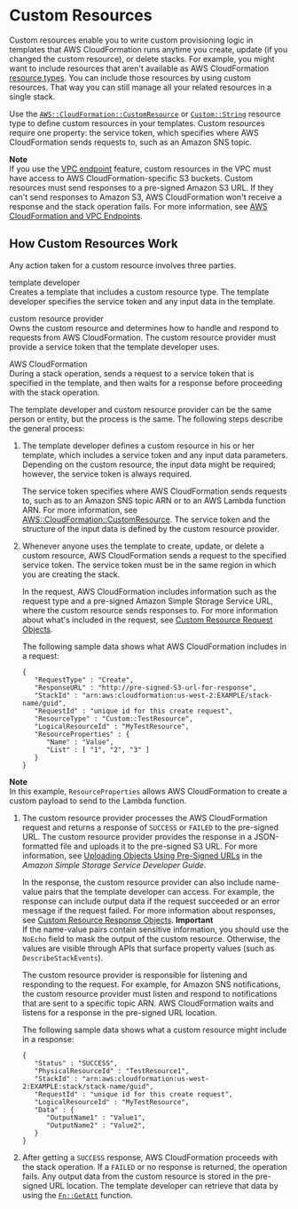 # Custom Resources<a name="template-custom-resources"></a>

Custom resources enable you to write custom provisioning logic in templates that AWS CloudFormation runs anytime you create, update \(if you changed the custom resource\), or delete stacks\. For example, you might want to include resources that aren't available as AWS CloudFormation [resource types](aws-template-resource-type-ref.md)\. You can include those resources by using custom resources\. That way you can still manage all your related resources in a single stack\.

Use the [`AWS::CloudFormation::CustomResource`](aws-resource-cfn-customresource.md) or [`Custom::String`](aws-resource-cfn-customresource.md#aws-cfn-resource-type-name) resource type to define custom resources in your templates\. Custom resources require one property: the service token, which specifies where AWS CloudFormation sends requests to, such as an Amazon SNS topic\.

**Note**  
If you use the [VPC endpoint](http://docs.aws.amazon.com/AmazonVPC/latest/UserGuide/vpc-endpoints.html) feature, custom resources in the VPC must have access to AWS CloudFormation\-specific S3 buckets\. Custom resources must send responses to a pre\-signed Amazon S3 URL\. If they can't send responses to Amazon S3, AWS CloudFormation won't receive a response and the stack operation fails\. For more information, see [AWS CloudFormation and VPC Endpoints](cfn-vpce-bucketnames.md)\.

## How Custom Resources Work<a name="how-custom-resources-work"></a>

Any action taken for a custom resource involves three parties\.

template developer  
Creates a template that includes a custom resource type\. The template developer specifies the service token and any input data in the template\.

custom resource provider  
Owns the custom resource and determines how to handle and respond to requests from AWS CloudFormation\. The custom resource provider must provide a service token that the template developer uses\.

AWS CloudFormation  
During a stack operation, sends a request to a service token that is specified in the template, and then waits for a response before proceeding with the stack operation\.

 The template developer and custom resource provider can be the same person or entity, but the process is the same\. The following steps describe the general process:

1. The template developer defines a custom resource in his or her template, which includes a service token and any input data parameters\. Depending on the custom resource, the input data might be required; however, the service token is always required\.

   The service token specifies where AWS CloudFormation sends requests to, such as to an Amazon SNS topic ARN or to an AWS Lambda function ARN\. For more information, see [AWS::CloudFormation::CustomResource](aws-resource-cfn-customresource.md)\. The service token and the structure of the input data is defined by the custom resource provider\.

1. Whenever anyone uses the template to create, update, or delete a custom resource, AWS CloudFormation sends a request to the specified service token\. The service token must be in the same region in which you are creating the stack\.

   In the request, AWS CloudFormation includes information such as the request type and a pre\-signed Amazon Simple Storage Service URL, where the custom resource sends responses to\. For more information about what's included in the request, see [Custom Resource Request Objects](crpg-ref-requests.md)\.

   The following sample data shows what AWS CloudFormation includes in a request:

   ```
   {
      "RequestType" : "Create",
      "ResponseURL" : "http://pre-signed-S3-url-for-response",
      "StackId" : "arn:aws:cloudformation:us-west-2:EXAMPLE/stack-name/guid",
      "RequestId" : "unique id for this create request",
      "ResourceType" : "Custom::TestResource",
      "LogicalResourceId" : "MyTestResource",
      "ResourceProperties" : {
         "Name" : "Value",
         "List" : [ "1", "2", "3" ]
      }
   }
   ```
**Note**  
In this example, `ResourceProperties` allows AWS CloudFormation to create a custom payload to send to the Lambda function\.

1. The custom resource provider processes the AWS CloudFormation request and returns a response of `SUCCESS` or `FAILED` to the pre\-signed URL\. The custom resource provider provides the response in a JSON\-formatted file and uploads it to the pre\-signed S3 URL\. For more information, see [Uploading Objects Using Pre\-Signed URLs](http://docs.aws.amazon.com/AmazonS3/latest/dev/PresignedUrlUploadObject.html) in the *Amazon Simple Storage Service Developer Guide*\.

   In the response, the custom resource provider can also include name\-value pairs that the template developer can access\. For example, the response can include output data if the request succeeded or an error message if the request failed\. For more information about responses, see [Custom Resource Response Objects](crpg-ref-responses.md)\.
**Important**  
If the name\-value pairs contain sensitive information, you should use the `NoEcho` field to mask the output of the custom resource\. Otherwise, the values are visible through APIs that surface property values \(such as `DescribeStackEvents`\)\.

   The custom resource provider is responsible for listening and responding to the request\. For example, for Amazon SNS notifications, the custom resource provider must listen and respond to notifications that are sent to a specific topic ARN\. AWS CloudFormation waits and listens for a response in the pre\-signed URL location\.

   The following sample data shows what a custom resource might include in a response:

   ```
   {
      "Status" : "SUCCESS",
      "PhysicalResourceId" : "TestResource1",
      "StackId" : "arn:aws:cloudformation:us-west-2:EXAMPLE:stack/stack-name/guid",
      "RequestId" : "unique id for this create request",
      "LogicalResourceId" : "MyTestResource",
      "Data" : {
         "OutputName1" : "Value1",
         "OutputName2" : "Value2",
      }
   }
   ```

1. After getting a `SUCCESS` response, AWS CloudFormation proceeds with the stack operation\. If a `FAILED` or no response is returned, the operation fails\. Any output data from the custom resource is stored in the pre\-signed URL location\. The template developer can retrieve that data by using the [`Fn::GetAtt`](intrinsic-function-reference-getatt.md) function\.
